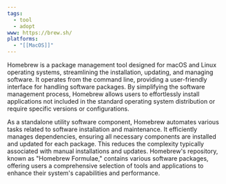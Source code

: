 ```yaml
---
tags:
  - tool
  - adopt
www: https://brew.sh/
platforms:
  - "[[MacOS]]"
---
```

Homebrew is a package management tool designed for macOS and Linux operating systems, streamlining the installation, updating, and managing software. It operates from the command line, providing a user-friendly interface for handling software packages. By simplifying the software management process, Homebrew allows users to effortlessly install applications not included in the standard operating system distribution or require specific versions or configurations.

As a standalone utility software component, Homebrew automates various tasks related to software installation and maintenance. It efficiently manages dependencies, ensuring all necessary components are installed and updated for each package. This reduces the complexity typically associated with manual installations and updates. Homebrew's repository, known as "Homebrew Formulae," contains various software packages, offering users a comprehensive selection of tools and applications to enhance their system's capabilities and performance.